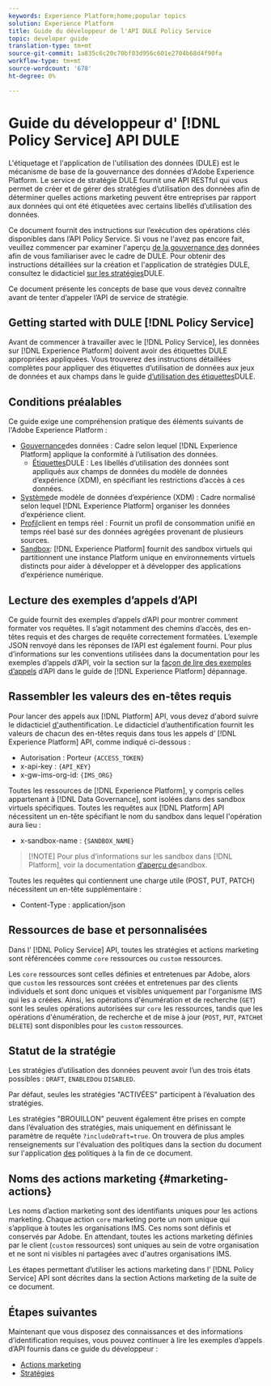 ```yaml
---
keywords: Experience Platform;home;popular topics
solution: Experience Platform
title: Guide du développeur de l'API DULE Policy Service
topic: developer guide
translation-type: tm+mt
source-git-commit: 1a835c6c20c70bf03d956c601e2704b68d4f90fa
workflow-type: tm+mt
source-wordcount: '678'
ht-degree: 0%

---
```



# Guide du développeur d&#39; [!DNL Policy Service] API DULE

L&#39;étiquetage et l&#39;application de l&#39;utilisation des données (DULE) est le mécanisme de base de la gouvernance des données d&#39;Adobe Experience Platform. Le service de stratégie DULE fournit une API RESTful qui vous permet de créer et de gérer des stratégies d’utilisation des données afin de déterminer quelles actions marketing peuvent être entreprises par rapport aux données qui ont été étiquetées avec certains libellés d’utilisation des données.

Ce document fournit des instructions sur l’exécution des opérations clés disponibles dans l’API Policy Service. Si vous ne l&#39;avez pas encore fait, veuillez commencer par examiner l&#39;aperçu [de la gouvernance des](../home.md) données afin de vous familiariser avec le cadre de DULE. Pour obtenir des instructions détaillées sur la création et l&#39;application de stratégies DULE, consultez le didacticiel [sur les stratégies](../policies/create.md)DULE.

Ce document présente les concepts de base que vous devez connaître avant de tenter d’appeler l’API de service de stratégie.

## Getting started with DULE [!DNL Policy Service]

Avant de commencer à travailler avec le [!DNL Policy Service], les données sur [!DNL Experience Platform] doivent avoir des étiquettes DULE appropriées appliquées. Vous trouverez des instructions détaillées complètes pour appliquer des étiquettes d’utilisation de données aux jeux de données et aux champs dans le guide [d’utilisation des étiquettes](../labels/user-guide.md)DULE.

## Conditions préalables

Ce guide exige une compréhension pratique des éléments suivants de l&#39;Adobe Experience Platform :

* [Gouvernance](../home.md)des données : Cadre selon lequel [!DNL Experience Platform] applique la conformité à l’utilisation des données.
   * [Étiquettes](../labels/overview.md)DULE : Les libellés d’utilisation des données sont appliqués aux champs de données du modèle de données d’expérience (XDM), en spécifiant les restrictions d’accès à ces données.
* [Système](../../xdm/home.md)de modèle de données d’expérience (XDM) : Cadre normalisé selon lequel [!DNL Experience Platform] organiser les données d’expérience client.
* [Profil](../../profile/home.md)client en temps réel : Fournit un profil de consommation unifié en temps réel basé sur des données agrégées provenant de plusieurs sources.
* [Sandbox](../../sandboxes/home.md): [!DNL Experience Platform] fournit des sandbox virtuels qui partitionnent une instance Platform unique en environnements virtuels distincts pour aider à développer et à développer des applications d’expérience numérique.

## Lecture des exemples d’appels d’API

Ce guide fournit des exemples d’appels d’API pour montrer comment formater vos requêtes. Il s’agit notamment des chemins d’accès, des en-têtes requis et des charges de requête correctement formatées. L’exemple JSON renvoyé dans les réponses de l’API est également fourni. Pour plus d’informations sur les conventions utilisées dans la documentation pour les exemples d’appels d’API, voir la section sur la [façon de lire des exemples d’appels](../../landing/troubleshooting.md#how-do-i-format-an-api-request) d’API dans le guide de [!DNL Experience Platform] dépannage.

## Rassembler les valeurs des en-têtes requis

Pour lancer des appels aux [!DNL Platform] API, vous devez d&#39;abord suivre le didacticiel [d&#39;](../../tutorials/authentication.md)authentification. Le didacticiel d’authentification fournit les valeurs de chacun des en-têtes requis dans tous les appels d’ [!DNL Experience Platform] API, comme indiqué ci-dessous :

* Autorisation : Porteur `{ACCESS_TOKEN}`
* x-api-key : `{API_KEY}`
* x-gw-ims-org-id: `{IMS_ORG}`

Toutes les ressources de [!DNL Experience Platform], y compris celles appartenant à [!DNL Data Governance], sont isolées dans des sandbox virtuels spécifiques. Toutes les requêtes aux [!DNL Platform] API nécessitent un en-tête spécifiant le nom du sandbox dans lequel l&#39;opération aura lieu :

* x-sandbox-name : `{SANDBOX_NAME}`

>[!NOTE] Pour plus d’informations sur les sandbox dans [!DNL Platform], voir la documentation [d’aperçu de](../../sandboxes/home.md)sandbox.

Toutes les requêtes qui contiennent une charge utile (POST, PUT, PATCH) nécessitent un en-tête supplémentaire :

* Content-Type : application/json

## Ressources de base et personnalisées

Dans l’ [!DNL Policy Service] API, toutes les stratégies et actions marketing sont référencées comme `core` ressources ou `custom` ressources.

Les `core` ressources sont celles définies et entretenues par Adobe, alors que `custom` les ressources sont créées et entretenues par des clients individuels et sont donc uniques et visibles uniquement par l&#39;organisme IMS qui les a créées. Ainsi, les opérations d&#39;énumération et de recherche (`GET`) sont les seules opérations autorisées sur `core` les ressources, tandis que les opérations d&#39;énumération, de recherche et de mise à jour (`POST`, `PUT`, `PATCH`et `DELETE`) sont disponibles pour les `custom` ressources.

## Statut de la stratégie

Les stratégies d’utilisation des données peuvent avoir l’un des trois états possibles : `DRAFT`, `ENABLED`ou `DISABLED`.

Par défaut, seules les stratégies &quot;ACTIVÉES&quot; participent à l’évaluation des stratégies.

Les stratégies &quot;BROUILLON&quot; peuvent également être prises en compte dans l’évaluation des stratégies, mais uniquement en définissant le paramètre de requête `?includeDraft=true`. On trouvera de plus amples renseignements sur l&#39;évaluation des politiques dans la section du document sur l&#39;application [des](../enforcement/overview.md) politiques à la fin de ce document.

## Noms des actions marketing {#marketing-actions}

Les noms d’action marketing sont des identifiants uniques pour les actions marketing. Chaque action `core` marketing porte un nom unique qui s’applique à toutes les organisations IMS. Ces noms sont définis et conservés par Adobe. En attendant, toutes les actions marketing définies par le client (`custom` ressources) sont uniques au sein de votre organisation et ne sont ni visibles ni partagées avec d&#39;autres organisations IMS.

Les étapes permettant d’utiliser les actions marketing dans l’ [!DNL Policy Service] API sont décrites dans la section Actions [](#marketing-actions) marketing de la suite de ce document.

## Étapes suivantes

Maintenant que vous disposez des connaissances et des informations d’identification requises, vous pouvez continuer à lire les exemples d’appels d’API fournis dans ce guide du développeur :

* [Actions marketing](marketing-actions.md)
* [Stratégies](policies.md)